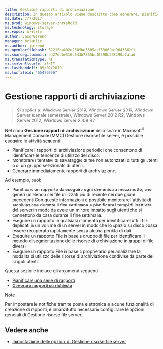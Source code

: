 ```yaml
---
title: Gestione rapporti di archiviazione
description: In questo articolo viene descritto come generare, pianificare e monitorare rapporti di archiviazione
ms.date: 7/7/2017
ms.prod: windows-server-threshold
ms.technology: storage
ms.topic: article
author: JasonGerend
manager: brianlic
ms.author: jgerend
ms.openlocfilehash: 62215aa802e2509be5305aef53069ae9643562f1
ms.sourcegitcommit: ed27ddbe316d543b7865bc10590b238290a2a1ad
ms.translationtype: MT
ms.contentlocale: it-IT
ms.lasthandoff: 05/09/2019
ms.locfileid: "65476096"
---
```

# <a name="storage-reports-management"></a>Gestione rapporti di archiviazione

> Si applica a: Windows Server 2019, Windows Server 2016, Windows Server (canale semestrale), Windows Server 2012 R2, Windows Server 2012, Windows Server 2008 R2

Nel nodo **Gestione rapporti di archiviazione** dello snap-in Microsoft<sup>®</sup> Management Console (MMC) Gestione risorse file server, è possibile eseguire le attività seguenti:

-   Pianificare i rapporti di archiviazione periodici che consentono di identificare le tendenze di utilizzo del disco.
-   Monitorare i tentativi di salvataggio di file non autorizzati di tutti gli utenti o di un gruppo selezionato di utenti.
-   Generare immediatamente rapporti di archiviazione.

Ad esempio, puoi:

-   Pianificare un rapporto da eseguire ogni domenica a mezzanotte, che generi un elenco dei file utilizzati più di recente nei due giorni precedenti Con queste informazioni è possibile monitorare l'attività di archiviazione durante il fine settimana e pianificare i tempi di inattività del server in modo da avere un minore impatto sugli utenti che si connettono da casa durante il fine settimana.
-   Eseguire un rapporto in qualsiasi momento per identificare tutti i file duplicati in un volume di un server in modo che lo spazio su disco possa essere recuperato rapidamente senza alcuna perdita di dati.
-   Eseguire un rapporto File in base a gruppo di file per identificare il metodo di segmentazione delle risorse di archiviazione in gruppi di file diversi 
-   Eseguire un rapporto File in base a proprietario per analizzare la modalità di utilizzo delle risorse di archiviazione condivise da parte dei singoli utenti.

Questa sezione include gli argomenti seguenti:

-   [Pianificare una serie di rapporti](schedule-set-of-reports.md)
-   [Generare rapporti su richiesta](generate-reports-on-demand.md)

> [!Note]
> Per impostare le notifiche tramite posta elettronica e alcune funzionalità di creazione di rapporti, è innanzitutto necessario configurare le opzioni generali di Gestione risorse file server.

## <a name="see-also"></a>Vedere anche

-   [Impostazione delle opzioni di Gestione risorse file server](setting-file-server-resource-manager-options.md)


